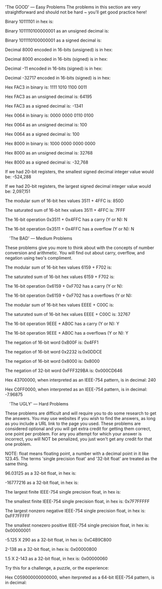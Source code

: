 'The GOOD' — Easy Problems
The problems in this section are very straightforward and should not be hard ~ you'll get good practice here!

Binary 10111101 in hex is: 

Binary 1011110100000001 as an unsigned decimal is:

Binary 1011110100000001 as a signed decimal is:

Decimal 8000 encoded in 16-bits (unsigned) is in hex:

Decimal 8000 encoded in 16-bits (signed) is in hex:

Decimal -11 encoded in 16-bits (signed) is in hex:

Decimal -32717 encoded in 16-bits (signed) is in hex:

Hex FAC3 in binary is: 1111 1010 1100 0011

Hex FAC3 as an unsigned decimal is: 64195

Hex FAC3 as a signed decimal is: -1341

Hex 0064 in binary is: 0000 0000 0110 0100

Hex 0064 as an unsigned decimal is:  100

Hex 0064 as a signed decimal is: 100

Hex 8000 in binary is: 1000 0000 0000 0000

Hex 8000 as an unsigned decimal is: 32768

Hex 8000 as a signed decimal is: -32,768

If we had 20-bit registers, the smallest signed decimal integer value would be: -524,288

If we had 20-bit registers, the largest signed decimal integer value would be: 2,097,151

The modular sum of 16-bit hex values 3511 + 4FFC is: 850D

The saturated sum of 16-bit hex values 3511 + 4FFC is: 7FFF

The 16-bit operation 0x3511 + 0x4FFC has a carry (Y or N): N

The 16-bit operation 0x3511 + 0x4FFC has a overflow (Y or N): N


 'The BAD' — Medium Problems
 
These problems give you more to think about with the concepts of number conversion and arithmetic. You will find out about carry, overflow, and negation using two's compliment. 


The modular sum of 16-bit hex values 6159 + F702 is:

The saturated sum of 16-bit hex values 6159 + F702 is:

The 16-bit operation 0x6159 + 0xF702 has a carry (Y or N):

The 16-bit operation 0x6159 + 0xF702 has a overflows (Y or N):

The modular sum of 16-bit hex values EEEE + C00C is:

The saturated sum of 16-bit hex values EEEE + C00C is: 32767

The 16-bit operation 9EEE + AB0C has a carry (Y or N): Y

The 16-bit operation 9EEE + AB0C has a overflows (Y or N): Y

The negation of 16-bit word 0xB00F is: 0x4FF1

The negation of 16-bit word 0x2232 is:0x0DDCE

The negation of 16-bit word 0x8000 is: 0x8000

The negation of 32-bit word 0xFFF329BA is: 0x000CD646

Hex 43700000, when interpreted as an IEEE-754 pattern, is in decimal: 240

Hex C0FF0000, when interpreted as an IEEE-754 pattern, is in decimal: -7.96875


 'The UGLY' — Hard Problems
 
These problems are difficult and will require you to do some research to get the answers. You may use websites if you wish to find the answers, as long as you include a URL link to the page you used. These problems are considered optional and you will get extra credit for getting them correct, one point per problem. For any you attempt for which your answer is incorrect, you will NOT be penalized, you just won't get any credit for that one problem.


NOTE: float means floating point, a number with a decimal point in it like 123.45. The terms 'single precision float' and '32-bit float' are treated as the same thing.


96.03125 as a 32-bit float, in hex is: 

-16777216 as a 32-bit float, in hex is:

The largest finite IEEE-754 single precision float, in hex is:

The smallest finite IEEE-754 single precision float, in hex is: 0x7F7FFFFF

The largest nonzero negative IEEE-754 single precision float, in hex is: 0xFF7FFFFF

The smallest nonezero positive IEEE-754 single precision float, in hex is: 0x00000001

-5.125 X 290 as a 32-bit float, in hex is: 0xC4B9C800

2-138 as a 32-bit float, in hex is: 0x00000800

1.5 X 2-143 as a 32-bit float, in hex is: 0x00000060

Try this for a challenge, a puzzle, or the experience: 

Hex C059000000000000, when iterpreted as a 64-bit IEEE-754 pattern, is in decimal: 









